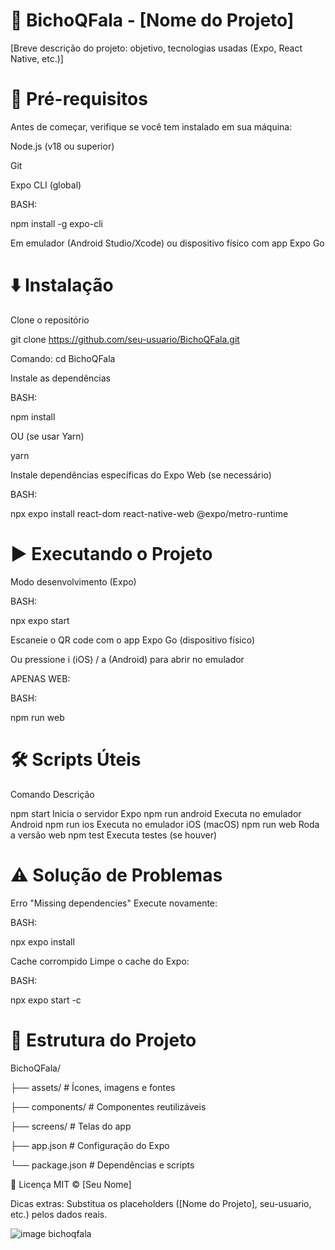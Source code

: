 # 📱 BichoQFala - [Nome do Projeto]
[Breve descrição do projeto: objetivo, tecnologias usadas (Expo, React Native, etc.)]

# 🚀 Pré-requisitos

Antes de começar, verifique se você tem instalado em sua máquina:

Node.js (v18 ou superior)

Git

Expo CLI (global)

BASH:

npm install -g expo-cli

Em emulador (Android Studio/Xcode) ou dispositivo físico com app Expo Go

# ⬇️ Instalação

Clone o repositório

git clone https://github.com/seu-usuario/BichoQFala.git

Comando: cd BichoQFala

Instale as dependências

BASH:

npm install

OU (se usar Yarn)

yarn

Instale dependências específicas do Expo Web (se necessário)

BASH:

npx expo install react-dom react-native-web @expo/metro-runtime

# ▶️ Executando o Projeto

Modo desenvolvimento (Expo)

BASH:

npx expo start

Escaneie o QR code com o app Expo Go (dispositivo físico)

Ou pressione i (iOS) / a (Android) para abrir no emulador

APENAS WEB:

BASH:

npm run web

# 🛠 Scripts Úteis

Comando	Descrição

npm start	Inicia o servidor Expo
npm run android	Executa no emulador Android
npm run ios	Executa no emulador iOS (macOS)
npm run web	Roda a versão web
npm test	Executa testes (se houver)

# ⚠️ Solução de Problemas

Erro "Missing dependencies"
Execute novamente:

BASH:

npx expo install

Cache corrompido
Limpe o cache do Expo:

BASH:

npx expo start -c

# 📝 Estrutura do Projeto

BichoQFala/

├── assets/            # Ícones, imagens e fontes

├── components/        # Componentes reutilizáveis

├── screens/           # Telas do app

├── app.json           # Configuração do Expo

└── package.json       # Dependências e scripts

📄 Licença
MIT © [Seu Nome]

Dicas extras:
Substitua os placeholders ([Nome do Projeto], seu-usuario, etc.) pelos dados reais.


![image bichoqfala](https://github.com/user-attachments/assets/11cd0db5-e983-40de-af53-da0b6137fc2e)


